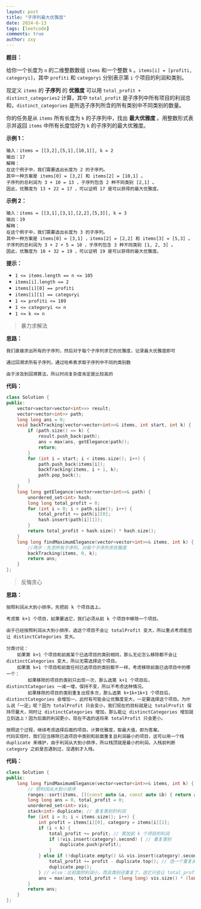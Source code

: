 ```yaml
---
layout: post
title: "子序列最大优雅度"
date: 2024-6-13
tags: [leetcode]
comments: true
author: zxy
---
```


**题目：**

给你一个长度为 `n` 的二维整数数组 `items` 和一个整数 `k` 。`items[i] = [profiti, categoryi]`，其中 `profiti` 和 `categoryi` 分别表示第 `i` 个项目的利润和类别。

现定义 `items` 的 **子序列** 的 **优雅度** 可以用 `total_profit + distinct_categories2` 计算，其中 `total_profit` 是子序列中所有项目的利润总和，`distinct_categories` 是所选子序列所含的所有类别中不同类别的数量。

你的任务是从 `items` 所有长度为 `k` 的子序列中，找出 **最大优雅度** 。用整数形式表示并返回 `items` 中所有长度恰好为 `k` 的子序列的最大优雅度。

**示例 1：**

```
输入：items = [[3,2],[5,1],[10,1]], k = 2
输出：17
解释：
在这个例子中，我们需要选出长度为 2 的子序列。
其中一种方案是 items[0] = [3,2] 和 items[2] = [10,1] 。
子序列的总利润为 3 + 10 = 13 ，子序列包含 2 种不同类别 [2,1] 。
因此，优雅度为 13 + 22 = 17 ，可以证明 17 是可以获得的最大优雅度。 
```

**示例 2：**

```
输入：items = [[3,1],[3,1],[2,2],[5,3]], k = 3
输出：19
解释：
在这个例子中，我们需要选出长度为 3 的子序列。 
其中一种方案是 items[0] = [3,1] ，items[2] = [2,2] 和 items[3] = [5,3] 。
子序列的总利润为 3 + 2 + 5 = 10 ，子序列包含 3 种不同类别 [1, 2, 3] 。 
因此，优雅度为 10 + 32 = 19 ，可以证明 19 是可以获得的最大优雅度。
```

**提示：**

- `1 <= items.length == n <= 105`
- `items[i].length == 2`
- `items[i][0] == profiti`
- `items[i][1] == categoryi`
- `1 <= profiti <= 109`
- `1 <= categoryi <= n `
- `1 <= k <= n`

> 暴力求解法

**思路：**

```
我们直接求出所有的子序列，然后对于每个子序列求它的优雅度，记录最大优雅度即可

通过回溯求所有子序列，通过哈希表求取子序列中不同的类别数

由于涉及到回溯算法，所以时间复杂度肯定是比较高的
```

**代码：**

```cpp
class Solution {
public:
    vector<vector<vector<int>>> result;
    vector<vector<int>> path;
    long long ans = 0;
    void backTracking(vector<vector<int>>& items, int start, int k) {
        if (path.size() == k) {
            result.push_back(path);
            ans = max(ans, getElegance(path));
            return;
        }
        for (int i = start; i < items.size(); i++) {
            path.push_back(items[i]);
            backTracking(items, i + 1, k);
            path.pop_back();
        }
    }
    long long getElegance(vector<vector<int>>& path) {
        unordered_set<int> hash;
        long long total_profit = 0;
        for (int i = 0; i < path.size(); i++) {
            total_profit += path[i][0];
            hash.insert(path[i][1]);
        }
        return total_profit + hash.size() * hash.size();
    }
    long long findMaximumElegance(vector<vector<int>>& items, int k) {
        //两步：先求所有子序列，对每个子序列求优雅度
        backTracking(items, 0, k);
        return ans;
    }
};
```

> 反悔贪心

**思路：**

```
按照利润从大到小排序。先把前 k 个项目选上。

考虑第 k+1 个项目，如果要选它，我们必须从前 k 个项目中移除一个项目。

由于已经按照利润从大到小排序，选这个项目不会让 totalProfit 变大，所以重点考虑能否让 distinctCategories 变大。

分类讨论：
	如果第 k+1 个项目和前面某个已选项目的类别相同，那么无论怎么移除都不会让 distinctCategories 变大，所以无需选择这个项目。
	如果第 k+1 个项目和前面任何已选项目的类别都不一样，考虑移除前面已选项目中的哪一个：
		如果移除的项目的类别只出现一次，那么选第 k+1 个项目后，distinctCategories 一减一增，保持不变，所以不考虑这种情况。
		如果移除的项目的类别重复出现多次，那么选第 k+1k+1k+1 个项目后，distinctCategories 会增加一，此时有可能会让优雅度变大，一定要选择这个项目。为什么说「一定」呢？因为 totalProfit 只会变小，我们现在的目标就是让 totalProfit 保持尽量大，同时让 distinctCategories 增加，那么能让 distinctCategories 增加就立刻选上！因为后面的利润更小，现在不选的话将来 totalProfit 只会更小。

按照这个过程，继续考虑选择后面的项目。计算优雅度，取最大值，即为答案。
代码实现时，我们应当移除已选项目中类别和前面重复且利润最小的项目，这可以用一个栈 duplicate 来维护，由于利润从大到小排序，所以栈顶就是最小的利润。入栈前判断 category 之前是否遇到过，没遇到才入栈。
```

**代码：**

```cpp
class Solution {
public:
    long long findMaximumElegance(vector<vector<int>>& items, int k) {
        // 把利润从大到小排序
        ranges::sort(items, [](const auto &a, const auto &b) { return a[0] > b[0]; });
        long long ans = 0, total_profit = 0;
        unordered_set<int> vis;
        stack<int> duplicate; // 重复类别的利润
        for (int i = 0; i < items.size(); i++) {
            int profit = items[i][0], category = items[i][1];
            if (i < k) {
                total_profit += profit; // 累加前 k 个项目的利润
                if (!vis.insert(category).second) { // 重复类别
                    duplicate.push(profit);
                }
            } else if (!duplicate.empty() && vis.insert(category).second) { // 之前没有的类别
                total_profit += profit - duplicate.top(); // 选一个重复类别中的最小利润替换
                duplicate.pop();
            } // else：比前面的利润小，而且类别还重复了，选它只会让 total_profit 变小，vis.size() 不变，优雅度不会变大
            ans = max(ans, total_profit + (long long) vis.size() * (long long) vis.size());
        }
        return ans;
    }
};
```

